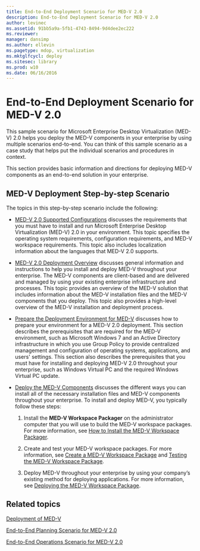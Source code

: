 ```yaml
---
title: End-to-End Deployment Scenario for MED-V 2.0
description: End-to-End Deployment Scenario for MED-V 2.0
author: levinec
ms.assetid: 91bb5a9a-5fb1-4743-8494-9d4dee2ec222
ms.reviewer: 
manager: dansimp
ms.author: ellevin
ms.pagetype: mdop, virtualization
ms.mktglfcycl: deploy
ms.sitesec: library
ms.prod: w10
ms.date: 06/16/2016
---
```



# End-to-End Deployment Scenario for MED-V 2.0


This sample scenario for Microsoft Enterprise Desktop Virtualization (MED-V) 2.0 helps you deploy the MED-V components in your enterprise by using multiple scenarios end-to-end. You can think of this sample scenario as a case study that helps put the individual scenarios and procedures in context.

This section provides basic information and directions for deploying MED-V components as an end-to-end solution in your enterprise.

## MED-V Deployment Step-by-step Scenario


The topics in this step-by-step scenario include the following:

-   [MED-V 2.0 Supported Configurations](med-v-20-supported-configurations.md) discusses the requirements that you must have to install and run Microsoft Enterprise Desktop Virtualization (MED-V) 2.0 in your environment. This topic specifies the operating system requirements, configuration requirements, and MED-V workspace requirements. This topic also includes localization information about the languages that MED-V 2.0 supports.

-   [MED-V 2.0 Deployment Overview](med-v-20-deployment-overview.md) discusses general information and instructions to help you install and deploy MED-V throughout your enterprise. The MED-V components are client-based and are delivered and managed by using your existing enterprise infrastructure and processes. This topic provides an overview of the MED-V solution that includes information about the MED-V installation files and the MED-V components that you deploy. This topic also provides a high-level overview of the MED-V installation and deployment process.

-   [Prepare the Deployment Environment for MED-V](prepare-the-deployment-environment-for-med-v.md) discusses how to prepare your environment for a MED-V 2.0 deployment. This section describes the prerequisites that are required for the MED-V environment, such as Microsoft Windows 7 and an Active Directory infrastructure in which you use Group Policy to provide centralized management and configuration of operating systems, applications, and users' settings. This section also describes the prerequisites that you must have for installing and deploying MED-V 2.0 throughout your enterprise, such as Windows Virtual PC and the required Windows Virtual PC update.

-   [Deploy the MED-V Components](deploy-the-med-v-components.md) discusses the different ways you can install all of the necessary installation files and MED-V components throughout your enterprise. To install and deploy MED-V, you typically follow these steps:

    1.  Install the **MED-V Workspace Packager** on the administrator computer that you will use to build the MED-V workspace packages. For more information, see [How to Install the MED-V Workspace Packager](how-to-install-the-med-v-workspace-packager.md).

    2.  Create and test your MED-V workspace packages. For more information, see [Create a MED-V Workspace Package](create-a-med-v-workspace-package.md) and [Testing the MED-V Workspace Package](testing-the-med-v-workspace-package.md).

    3.  Deploy MED-V throughout your enterprise by using your company’s existing method for deploying applications. For more information, see [Deploying the MED-V Workspace Package](deploying-the-med-v-workspace-package.md).

## Related topics


[Deployment of MED-V](deployment-of-med-v.md)

[End-to-End Planning Scenario for MED-V 2.0](end-to-end-planning-scenario-for-med-v-20.md)

[End-to-End Operations Scenario for MED-V 2.0](end-to-end-operations-scenario-for-med-v-20.md)

 

 





